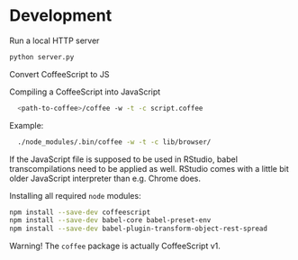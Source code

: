 Development
===========

Run a local HTTP server

```bash
python server.py
```

Convert CoffeeScript to JS

Compiling a CoffeeScript into JavaScript

```bash
  <path-to-coffee>/coffee -w -t -c script.coffee
```

Example:

```bash
  ./node_modules/.bin/coffee -w -t -c lib/browser/
```

If the JavaScript file is supposed to be used in RStudio, babel
transcompilations need to be applied as well. RStudio comes with
a little bit older JavaScript interpreter than e.g. Chrome does.

Installing all required `node` modules:

```bash
npm install --save-dev coffeescript
npm install --save-dev babel-core babel-preset-env
npm install --save-dev babel-plugin-transform-object-rest-spread
```

Warning! The `coffee` package is actually CoffeeScript v1.
